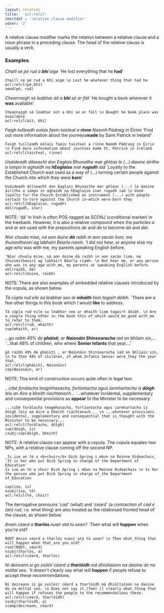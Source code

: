 ```yaml
---
layout: relation
title:  'acl:relcl'
shortdef : 'relative clause modifier'
udver: '2'
---
```


A relative clause modifier marks the relation between a relative clause and a noun phrase in a preceding clause. The head of the relative clause is usually a verb. 

### Examples

_Chaill sé pé rud a <b>bhí</b> aige_ `He lost everything that he <b>had</b>'

~~~ sdparse
Chaill sé pé rud a bhí aige \n Lost he whatever thing that had he
acl:relcl(pé,bhí)
nmod(pé, rud)
~~~ 

_Cheannaigh sé leabhar áit a <b>bhí</b> sé ar fáil_ `He bought a book wherever it <b>was</b> available' 

~~~ sdparse
Cheannaigh sé leabhar áit a bhí sé ar fáil \n Bought he book place was available
acl:relcl(áit, bhí)
~~~

_Faigh tuilleadh eolais faoin taisteal a <b>rinne</b> Naomh Pádraig in Éirinn_  `Find out more information about the journeys<b>made</b> by Saint Patrick in Ireland'
  
~~~ sdparse
Faigh tuilleadh eolais faoin taisteal a rinne Naomh Pádraig in Éirin \n Find more information about journies made St. Patrick in Ireland
acl:relcl(taisteal, rinne)
~~~

_Usáideadh dílseacht don Eaglais Bhunaithe mar ghléas le (...) daoine áirithe a iompú in aghaidh na <b>hEaglaise</b> inar <b>rugadh</b> iad_  `Loyalty to the Established Church was used as a way of (...) turning certain people against the Church into which they were <b>born</b>' 

~~~ sdparse
Usáideadh dílseacht don Eaglais Bhunaithe mar ghléas (...) le daoine áirithe a iompú in aghaidh na hEaglaise inar rugadh iad \n Used loyalty for-the Church Established as instrument (...) with people certain to-turn against the Church in-which were-born they
acl:relcl(hEaglaise, rugadh)
obl(rugadh, inar)
~~~ 

NOTE: 'dá' in Irish is often POS-tagged as SCONJ (conditional marker) in the treebank. However, it is also a relative compound when the particles _a_ and _ar_ are used with the prepositions _de_ and _do_ to become _dá_ and _dár_.

_Níor chuala mise, ná aon duine <b>dá</b> raibh in aon sacán liom, mo thuismitheoirí ag labhairt Béarla riamh._ 'I did not hear, or anyone else my age who was with me, my parents speaking English before. 

~~~ sdparse
'Níor chuala mise, ná aon duine dá raibh in aon sacán liom, mo thuismitheoirí ag labhairt Béarla riamh. \n Not hear me, or any person who was in any age with_me, my parents at speaking English before.
obl(raibh, dá)
acl:relcl(duine, raibh)
~~~

NOTE: There are also examples of embedded relative clauses introduced by the copula, as shown below.

_Tá cúpla rud eile sa leabhar seo ar <b>mhaith</b> liom tagairt dóibh._ `There are a few other things in this book which I would <b>like</b> to address.

~~~ sdparse
Tá cúpla rud eile sa leabhar seo ar mhaith liom tagairt dóibh. \n Are a_couple thing other in_the book this of_which would_be_good with_me to_refer to_them.
acl:relcl(rud, mhaith)
cop(mhaith, ar)
~~~

_...go raibh 49% de <b>pháistí</b>, ar <b>Naíonáin Shinsearacha</b> iad an bhliain sin,..._  `...that 49% of children, who where <b>Senior Infants</b> that year,...' 

~~~ sdparse
go raibh 49% de pháistí , ar Naíonáin Shinsearacha iad an bhliain sin, \n to that 49% of children, of_whom Infants Senior were_they the year that,
acl:relcl(pháistí, Naíonáin)
cop(Naíonáin, ar)
~~~

NOTE: This kind of construction occurs quite often in legal text.

_...cibé forálacha teagmhasacha, forlíontacha agus iarmhartacha is <b>dóigh</b> leis an Aire a bheith riachtanach..._ `...whatever incidental, supplementary and consequential provisions as <b>appear</b> to the Minister to be necessary

~~~ sdparse
...cibé forálacha teagmhasacha, forlíontacha agus iarmhartacha is dóigh leis an Aire a bheith riachtanach... \n ...whatever provisions incidental, supplementary and consequential that is_thought with the Minister to be necessary...
acl:relcl(forálacha, dóigh)
cop(dóigh, is)
csubj:cop(dóigh, bheith)
~~~

NOTE: A relative clause can appear with a copula. The copula equates two NPs, with a relative clause coming off the second NP. 

~~~ sdparse
_Is ise an té a <b>chuir</b> Dick Spring i mbun na Roinne Oideachais_ 'It is her who put Dick Spring in charge of the Department of Education'
Is ise an té a chuir Dick Spring i mbun na Roinne Oideachais \n Is her the person who put Dick Spring in charge of_the Department of_Education

cop(ise, is)
nsubj(ise, té)
acl:relcl(té, chuir)
~~~

The iterrogative pronouns '_cad_' (what) and '_céard_' (a contraction of _cad é (an) rud_, i.e. what thing) are also treated as the relativised fronted head of the clause, as shown below. 

_Ansin céard a <b>tharlós</b> nuair atá tú sean?_ `Then what will <b>happen</b> when you're old?

~~~ sdparse
ROOT Ansin céard a tharlós nuair atá tú sean? \n Then what_thing that will_happen when that_are you old?
root(ROOT, céard)
nsubj(tharlós, a)
acl:relcl(céard, tharlós)
~~~

_Ní deireann sí go soiléir céard a <b>tharlóidh</b> má dhiúltaíonn na daoine do na moltaí seo._ `It doesn't clearly say what will <b>happen</b> if people refuse to accept these recommendations.

~~~ sdparse
Ní deireann sí go soiléir céard a tharlóidh má dhiúltaíonn na daoine do na moltaí seo. \n Does_not say it_(fem) [] clearly what_thing that will happen if refuses the people to the recommendations these. 
acl:relcl(céard, tharlóidh)
nsubj(tharlóidh, a)
ccomp(deireann, céard)
~~~
